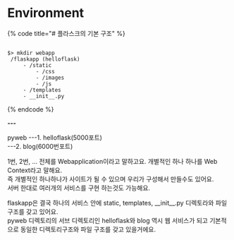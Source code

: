 # Environment



{% code title="\# 플라스크의 기본 구조" %}
```text

$> mkdir webapp
 /flaskapp (helloflask)
     - /static
         - /css
         - /images
         - /js
     - /templates
     - __init__.py
```
{% endcode %}

**---**

pyweb ---1. helloflask\(5000포트\)  
            ---2. blog\(6000번포트\)   


1번, 2번, ... 전체를 Webapplication이라고 말하고요. 개별적인 하나 하나를 Web Context라고 말해요.    
즉 개별적인 하나하나가 사이트가 될 수 있으며 우리가 구성해서 만들수도 있어요.   
서버 한대로 여러개의 서비스를 구현 하는것도 가능해요. 

flaskapp은 결국 하나의 서비스 안에 static, templates, \_\_init\_\_.py 디렉토라와 파일 구조를 갖고 있어요.   
pyweb 디렉토리의 서브 디렉토리인 helloflask와 blog 역시 웹 서비스가 되고 기본적으로 동일한 디렉토리구조와 파일 구조를 갖고 있을거에요. 



